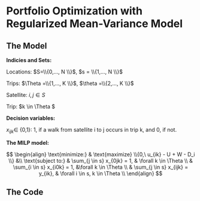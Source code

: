 # Portfolio Optimization with Regularized Mean-Variance Model


## The Model

**Indicies and Sets:**

Locations: $S=\\{0,..., N \\}$, $s = \\{1,..., N \\}$

Trips: $\Theta =\\{1,..., K \\}$, $\theta =\\{2,..., K \\}$

Satellite: $i, j \in S$

Trip: $k \in \Theta $ 

**Decision variables:**

$x_{ijk} \in$ {0,1}: 1, if a walk from satellite i to j occurs in trip k, and 0, if not.  

**The MILP model:**

$$
\begin{align}
	\text{minimize:}	& \text{maximize} \\{0,\ u_{ik} - U + W - D_i \\} 	&\\    
	\text{subject to:} 	& \sum_{j \in s} x_{0jk} = 1, & \forall k \in \Theta 	\\
    				& \sum_{i \in s} x_{i0k} = 1,  &\forall k \in \Theta 	\\
   				& \sum_{j \in s} x_{ijk} = y_{ik}, & \forall i \in s, k \in \Theta	\\
\end{align}
$$

## The Code

